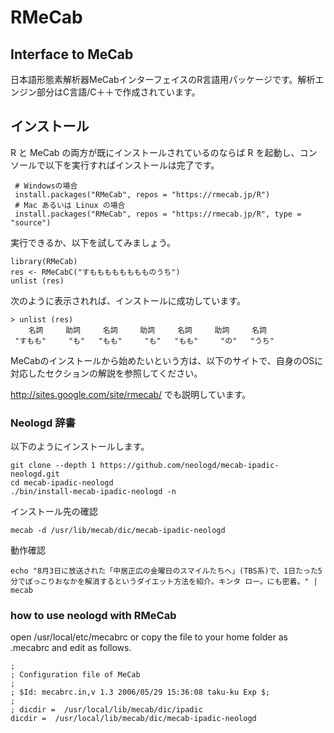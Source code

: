 # RMeCab

## Interface to MeCab

日本語形態素解析器MeCabインターフェイスのR言語用パッケージです。解析エンジン部分はC言語/C＋＋で作成されています。


## インストール


R と MeCab の両方が既にインストールされているのならば R を起動し、コンソールで以下を実行すればインストールは完了です。

```
 # Windowsの場合
 install.packages("RMeCab", repos = "https://rmecab.jp/R") 
 # Mac あるいは Linux の場合 
 install.packages("RMeCab", repos = "https://rmecab.jp/R", type = "source") 
 ```
 
実行できるか、以下を試してみましょう。

```
library(RMeCab)
res <- RMeCabC("すもももももももものうち")
unlist (res)
```

次のように表示されれば、インストールに成功しています。

```
> unlist (res)
    名詞     助詞     名詞     助詞     名詞     助詞     名詞 
 "すもも"     "も"   "もも"     "も"   "もも"     "の"   "うち" 
 ```
 
 
MeCabのインストールから始めたいという方は、以下のサイトで、自身のOSに対応したセクションの解説を参照してください。


http://sites.google.com/site/rmecab/ でも説明しています。

### Neologd 辞書

以下のようにインストールします。

```
git clone --depth 1 https://github.com/neologd/mecab-ipadic-neologd.git
cd mecab-ipadic-neologd
./bin/install-mecab-ipadic-neologd -n
```

インストール先の確認

```
mecab -d /usr/lib/mecab/dic/mecab-ipadic-neologd
```

動作確認

```
echo "8月3日に放送された「中居正広の金曜日のスマイルたちへ」(TBS系)で、1日たった5分でぽっこりおなかを解消するというダイエット方法を紹介。キンタ ロー。にも密着。" | mecab

```

### how to use neologd with RMeCab


open /usr/local/etc/mecabrc or copy the file to your home folder as .mecabrc 
and edit as follows.

```
;
; Configuration file of MeCab
;
; $Id: mecabrc.in,v 1.3 2006/05/29 15:36:08 taku-ku Exp $;
;
; dicdir =  /usr/local/lib/mecab/dic/ipadic
dicdir =  /usr/local/lib/mecab/dic/mecab-ipadic-neologd
 
```
